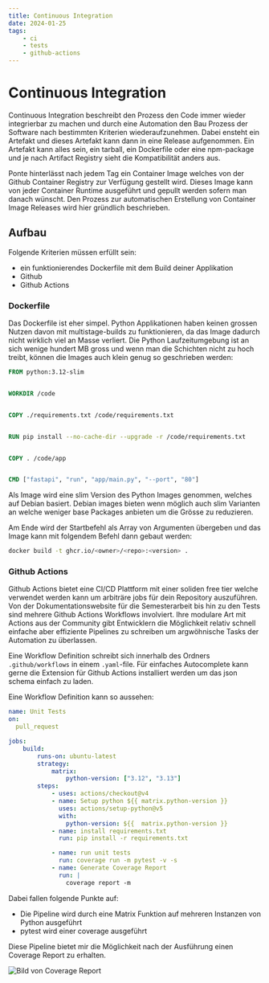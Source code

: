 ```yaml
---
title: Continuous Integration
date: 2024-01-25
tags:
    - ci 
    - tests
    - github-actions
---
```


# Continuous Integration

Continuous Integration beschreibt den Prozess den Code immer wieder integrierbar zu machen und durch eine Automation den Bau Prozess der Software nach bestimmten Kriterien wiederaufzunehmen. Dabei ensteht ein Artefakt und dieses Artefakt kann dann in eine Release aufgenommen. Ein Artefakt kann alles sein, ein tarball, ein Dockerfile oder eine npm-package und je nach Artifact Registry sieht die Kompatibilität anders aus.

Ponte hinterlässt nach jedem Tag ein Container Image welches von der Github Container Registry zur Verfügung gestellt wird. Dieses Image kann von jeder Container Runtime ausgeführt und gepullt werden sofern man danach wünscht. Den Prozess zur automatischen Erstellung von Container Image Releases wird hier gründlich beschrieben.

## Aufbau

Folgende Kriterien müssen erfüllt sein:

- ein funktionierendes Dockerfile mit dem Build deiner Applikation
- Github 
- Github Actions 

### Dockerfile 

Das Dockerfile ist eher simpel. Python Applikationen haben keinen grossen Nutzen davon mit multistage-builds zu funktionieren, da das Image dadurch nicht wirklich viel an Masse verliert. Die Python Laufzeitumgebung ist an sich wenige hundert MB gross und wenn man die Schichten nicht zu hoch treibt, können die Images auch klein genug so geschrieben werden:

```Dockerfile
FROM python:3.12-slim


WORKDIR /code


COPY ./requirements.txt /code/requirements.txt


RUN pip install --no-cache-dir --upgrade -r /code/requirements.txt


COPY . /code/app


CMD ["fastapi", "run", "app/main.py", "--port", "80"]
```

Als Image wird eine slim Version des Python Images genommen, welches auf Debian basiert. Debian images bieten wenn möglich auch slim Varianten an welche weniger base Packages anbieten um die Grösse zu reduzieren. 

Am Ende wird der Startbefehl als Array von Argumenten übergeben und das Image kann mit folgendem Befehl dann gebaut werden:

```bash
docker build -t ghcr.io/<owner>/<repo>:<version> .
```

### Github Actions

Github Actions bietet eine CI/CD Plattform mit einer soliden free tier welche verwendet werden kann um arbiträre jobs für dein Repository auszuführen. Von der Dokumentationswebsite für die Semesterarbeit bis hin zu den Tests sind mehrere Github Actions Workflows involviert. Ihre modulare Art mit Actions aus der Community gibt Entwicklern die Möglichkeit relativ schnell einfache aber effiziente Pipelines zu schreiben um argwöhnische Tasks der Automation zu überlassen.

Eine Workflow Definition schreibt sich innerhalb des Ordners `.github/workflows` in einem `.yaml`-file. Für einfaches Autocomplete kann gerne die Extension für Github Actions installiert werden um das json schema einfach zu laden.

Eine Workflow Definition kann so aussehen:

```yaml
name: Unit Tests
on: 
  pull_request

jobs:
    build:
        runs-on: ubuntu-latest
        strategy:
            matrix:
                python-version: ["3.12", "3.13"]
        steps:
            - uses: actions/checkout@v4
            - name: Setup python ${{ matrix.python-version }}
              uses: actions/setup-python@v5
              with:
                python-version: ${{  matrix.python-version }}
            - name: install requirements.txt
              run: pip install -r requirements.txt

            - name: run unit tests
              run: coverage run -m pytest -v -s
            - name: Generate Coverage Report  
              run: |  
                coverage report -m
```

Dabei fallen folgende Punkte auf:

- Die Pipeline wird durch eine Matrix Funktion auf mehreren Instanzen von Python ausgeführt
- pytest wird einer coverage ausgeführt

Diese Pipeline bietet mir die Möglichkeit nach der Ausführung einen Coverage Report zu erhalten.

![Bild von Coverage Report](/assets/gh_actions_test_coverage_report.png)

